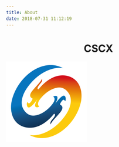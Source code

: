 ```yaml
---
title: About
date: 2018-07-31 11:12:19
---
```


# <center>CSCX</center>
![Logo](../images/logo.png)
